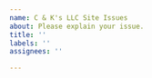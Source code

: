 ```yaml
---
name: C & K's LLC Site Issues
about: Please explain your issue.
title: ''
labels: ''
assignees: ''

---
```



